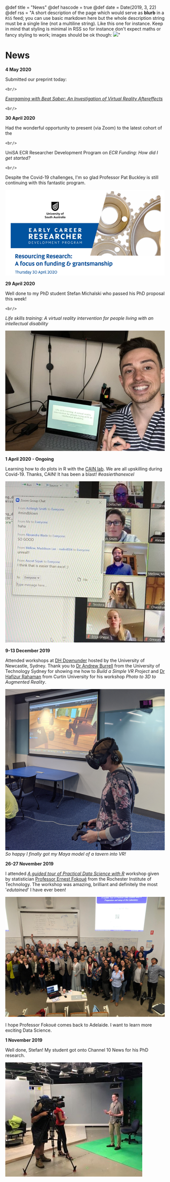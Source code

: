 @def title = "News"
@def hascode = true
@def date = Date(2019, 3, 22)
@def rss = "A short description of the page which would serve as **blurb** in a `RSS` feed; you can use basic markdown here but the whole description string must be a single line (not a multiline string). Like this one for instance. Keep in mind that styling is minimal in RSS so for instance don't expect maths or fancy styling to work; images should be ok though: ![](https://upload.wikimedia.org/wikipedia/en/3/32/Rick_and_Morty_opening_credits.jpeg)"

# News
**4 May 2020**

Submitted our preprint today:
~~~
<br/>
~~~
[_Exergaming with Beat Saber: An Investigation of Virtual Reality Aftereffects_](https://psyarxiv.com/fj5mg/)
~~~
<br/>
~~~

**30 April 2020**

Had the wonderful opportunity to present (via Zoom) to the latest cohort of the
~~~
<br/>
~~~
UniSA ECR Researcher Development Program on _ECR Funding: How did I get started?_
~~~
<br/>
~~~
Despite the Covid-19 challenges, I'm so glad Professor Pat Buckley is still continuing with this fantastic program.


![](/assets/infra/ECR_devFunding.png)


**29 April 2020**

Well done to my PhD student Stefan Michalski who passed his PhD proposal this week!
~~~
<br/>
~~~
_Life skills training: A virtual reality intervention for people living with an intellectual disability_

![](/assets/infra/StefanPhDproposal.jpeg)

**1 April 2020 - Ongoing**

Learning how to do plots in R with the [CAIN lab](http://www.cain.science/). We are all upskilling during Covid-19. Thanks, CAIN! It has been a blast! _#easierthanexcel_

![](/assets/infra/easier_than_excel.jpeg)


**9-13 December 2019**

Attended workshops at [DH Downunder](https://www.westernsydney.edu.au/dhrg/dh_downunder/dh_downunder_2019) hosted by the University of Newcastle, Sydney. Thank you to [Dr Andrew Burrell](https://www.uts.edu.au/staff/andrew.burrell) from the University of Technology Sydney for showing me how to _Build a Simple VR Project_ and [Dr Hafizur Rahaman](https://staffportal.curtin.edu.au/staff/profile/view/Hafizur.Rahaman/) from Curtin University for his workshop _Photo to 3D to Augmented Reality_.

![](/assets/infra/Tav_inVR.jpg)
_So happy I finally got my Maya model of a tavern into VR!_

**26-27 November 2019**

I attended [_A guided tour of Practical Data Science with R_](https://www.adelaide.edu.au/aiml/events/list/2019/11/a-guided-tour-of-practical-data-science-with-r) workshop given by statistician [Professor Ernest Fokoué](https://www.rit.edu/directory/epfeqa-ernest-fokoue) from the Rochester Institute of Technology. The workshop was amazing, brilliant and definitely the most '_edutained_' I have ever been!

![](/assets/infra/ML_with_ErnestFouke2019.jpg)

I hope Professor Fokoué comes back to Adelaide. I want to learn more exciting Data Science.

**1 November 2019**

Well done, Stefan! My student got onto Channel 10 News for his PhD research.

![](/assets/infra/StefNews2019.jpg)
